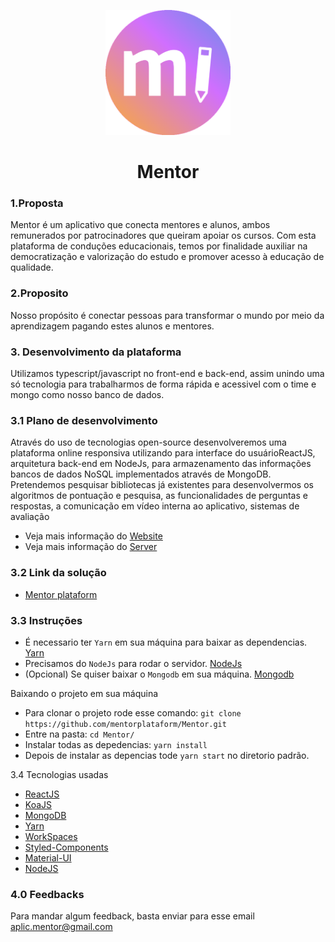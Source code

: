 <p align="center">
   <img src="./images/MentorApp.png" height="200px" />
</p>
<p>
   <h1  align="center">Mentor</h1> 
<p/>

### 1.Proposta
Mentor é um aplicativo que conecta mentores e alunos, ambos remunerados por patrocinadores que queiram apoiar os cursos. Com esta plataforma de conduções educacionais, temos por
finalidade auxiliar na democratização e valorização do estudo e promover acesso à educação de qualidade.

### 2.Proposito
Nosso propósito é conectar pessoas para transformar o mundo por meio da aprendizagem pagando estes alunos e mentores.

### 3. Desenvolvimento da plataforma
 Utilizamos typescript/javascript no front-end e back-end, assim unindo uma só tecnologia para trabalharmos de forma rápida e acessivel com o time e mongo como nosso banco de dados.
  
  ### 3.1 Plano de desenvolvimento
  Através do uso de tecnologias open-source desenvolveremos uma plataforma online responsiva utilizando para interface do usuárioReactJS, arquitetura back-end em NodeJs, para
armazenamento das informações bancos de dados NoSQL implementados através de MongoDB. Pretendemos pesquisar bibliotecas já existentes
para desenvolvermos os algoritmos de pontuação
e pesquisa, as funcionalidades de perguntas e
respostas, a comunicação em vídeo interna ao
aplicativo, sistemas de avaliação
  <br/>
  - Veja mais informação do [Website](https://github.com/mentorplataform/Mentor/blob/master/packages/web/)<br/>
  - Veja mais informação do [Server](https://github.com/mentorplataform/Mentor/blob/master/packages/server/)<br/>
  
### 3.2 Link da solução
   - [Mentor plataform](https://github.com/mentorplataform/Mentor/blob/master/Mentor_-_Projeto.pdf)

### 3.3 Instruções 
- É necessario ter `Yarn` em sua máquina para baixar as dependencias. [Yarn](https://classic.yarnpkg.com/en/docs/install/)
- Precisamos do `NodeJs` para rodar o servidor. [NodeJs](https://nodejs.org/en/download/)
- (Opcional) Se quiser baixar o `Mongodb` em sua máquina. [Mongodb](https://docs.mongodb.com/manual/administration/install-community/)

Baixando o projeto em sua máquina

- Para clonar o projeto rode esse comando: `git clone https://github.com/mentorplataform/Mentor.git`
- Entre na pasta: `cd Mentor/`
- Instalar todas as depedencias: `yarn install`
- Depois de instalar as depencias tode `yarn start` no diretorio padrão.

3.4 Tecnologias usadas

 - [ReactJS](https://reactjs.org/)<br/>
 - [KoaJS](https://koajs.com/)<br/>
 - [MongoDB](https://www.mongodb.com/)<br/>
 - [Yarn](https://yarnpkg.com/en/)<br/>
 - [WorkSpaces](https://yarnpkg.com/lang/en/docs/workspaces/)<br/>
 - [Styled-Components](https://www.styled-components.com/)<br/>
 - [Material-UI](https://material-ui.com/)<br/>
 - [NodeJS](https://nodejs.org/en/)<br/>


### 4.0 Feedbacks

Para mandar algum feedback, basta enviar para esse email [aplic.mentor@gmail.com](aplic.mentor@gmail.com)<br/>


